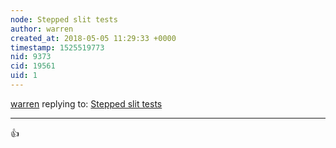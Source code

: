 ```yaml
---
node: Stepped slit tests
author: warren
created_at: 2018-05-05 11:29:33 +0000
timestamp: 1525519773
nid: 9373
cid: 19561
uid: 1
---
```




[warren](../profile/warren) replying to: [Stepped slit tests](../notes/warren/09-25-2013/stepped-slit-tests)

----
👍